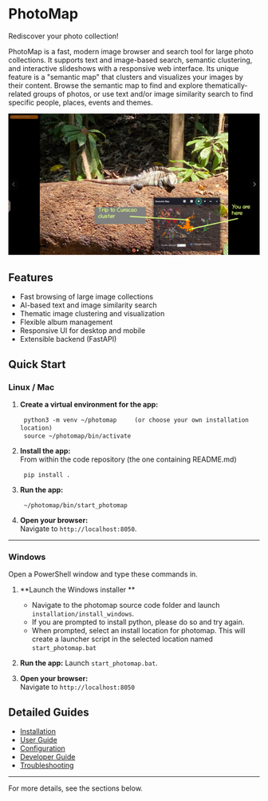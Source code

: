 # PhotoMap

Rediscover your photo collection!

PhotoMap is a fast, modern image browser and search tool for large photo collections. It supports text and image-based search, semantic clustering, and interactive slideshows with a responsive web interface. Its unique feature is a "semantic map" that clusters and visualizes your images by their content. Browse the semantic map to find and explore thematically-related groups of photos, or use text and/or image similarity search to find specific people, places, events and themes.

![Semantic Map](img/photomap_slide_with_semantic_map.png)

## Features
- Fast browsing of large image collections
- AI-based text and image similarity search
- Thematic image clustering and visualization
- Flexible album management
- Responsive UI for desktop and mobile
- Extensible backend (FastAPI)

## Quick Start


### Linux / Mac

1. **Create a virtual environment for the app:**

        python3 -m venv ~/photomap     (or choose your own installation location)
        source ~/photomap/bin/activate

2. **Install the app:**  
   From within the code repository (the one containing README.md)

        pip install .

3. **Run the app:**

        ~/photomap/bin/start_photomap

4. **Open your browser:**  
   Navigate to `http://localhost:8050`.

---

### Windows

Open a PowerShell window and type these commands in.

1. **Launch the Windows installer **
    - Navigate to the photomap source code folder and launch `installation/install_windows`.
    - If you are prompted to install python, please do so and try again. 
    - When prompted, select an install location for photomap. This will create a launcher script in the selected location named `start_photomap.bat`

3. **Run the app:**
    Launch `start_photomap.bat`.

4. **Open your browser:**  
   Navigate to `http://localhost:8050`

## Detailed Guides
- [Installation](installation.md)
- [User Guide](user-guide/basic-usage.md)
- [Configuration](configuration.md)
- [Developer Guide](developer/architecture.md)
- [Troubleshooting](troubleshooting.md)

---

For more details, see the sections below.
